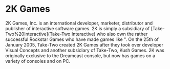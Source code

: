 # 2K Games

2K Games, Inc. is an international developer, marketer, distributor and publisher of interactive software games. 2K is simply a subsidiary of [Take-Two%20Interactive](Take-Two Interactive) who also own the rather successful Rockstar Games who have made games like ". On the 25th of January 2005, Take-Two created 2K Games after they took over developer Visual Concepts and another subsidiary of Take-Two, Kush Games. 2K was originally exclusive to the Dreamcast console, but now has games on a variety of consoles and on PC.